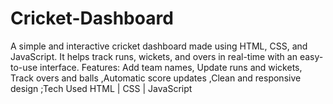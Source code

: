 # Cricket-Dashboard
A simple and interactive cricket dashboard made using HTML, CSS, and JavaScript. It helps track runs, wickets, and overs in real-time with an easy-to-use interface.  Features: Add team names, Update runs and wickets, Track overs and balls ,Automatic score updates ,Clean and responsive design  ;Tech Used  HTML | CSS | JavaScript
